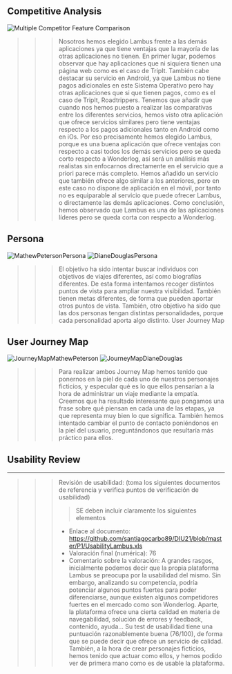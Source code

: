 

## Competitive Analysis


![Multiple Competitor Feature Comparison](https://user-images.githubusercontent.com/75760642/111618823-1dabf000-87e5-11eb-81e6-80aaac9d9d39.jpg)


>>> Nosotros hemos elegido Lambus frente a las demás aplicaciones ya que tiene ventajas que la mayoría de las otras aplicaciones no tienen. En primer lugar, podemos observar que hay aplicaciones que ni siquiera tienen una página web como es el caso de TripIt. También cabe destacar su servicio en Android, ya que Lambus no tiene pagos adicionales en este Sistema Operativo pero hay otras aplicaciones que si que tienen pagos, como es el caso de TripIt, Roadtrippers. Tenemos que añadir que cuando nos hemos puesto a realizar las comparativas entre los diferentes servicios, hemos visto otra aplicación que ofrece servicios similares pero tiene ventajas respecto a los pagos adicionales tanto en Android como en iOs. Por eso precisamente hemos elegido Lambus, porque es una buena aplicación que ofrece ventajas con respecto a casi todos los demás servicios pero se queda corto respecto a Wonderlog, así será un análisis más realistas sin enfocarnos directamente en el servicio que a priori parece más completo. Hemos añadido un servicio que también ofrece algo similar a los anteriores, pero en este caso no dispone de aplicación en el móvil, por tanto no es equiparable al servicio que puede ofrecer Lambus, o directamente las demás aplicaciones. Como conclusión, hemos observado que Lambus es una de las aplicaciones líderes pero se queda corta con respecto a Wonderlog. 


## Persona



![MathewPetersonPersona](https://user-images.githubusercontent.com/75760642/111619018-58158d00-87e5-11eb-8f71-bbae15ccfc0f.png)
![DianeDouglasPersona](https://user-images.githubusercontent.com/75760642/111619061-65327c00-87e5-11eb-8941-7917ccb4b08f.png)


>>> El objetivo ha sido intentar buscar individuos con objetivos de viajes diferentes, así como biografías diferentes. De esta forma intentamos recoger distintos puntos de vista para ampliar nuestra visibilidad. También tienen metas diferentes, de forma que pueden aportar otros puntos de vista. También, otro objetivo ha sido que las dos personas tengan distintas personalidades, porque cada personalidad aporta algo distinto.
User Journey Map


## User Journey Map
![JourneyMapMathewPeterson](https://user-images.githubusercontent.com/75760642/111619276-a591fa00-87e5-11eb-87ce-09ce564eab23.png)
![JourneyMapDianeDouglas](https://user-images.githubusercontent.com/75760642/111619305-af1b6200-87e5-11eb-81bb-1b9655b8d79d.png)



>>> Para realizar ambos Journey Map hemos tenido que ponernos en la piel de cada uno de nuestros personajes ficticios, y especular qué es lo que ellos pensarían a la hora de administrar un viaje mediante la empatía. Creemos que ha resultado interesante que pongamos una frase sobre qué piensan en cada una de las etapas, ya que representa muy bien lo que significa. También hemos intentado cambiar el punto de contacto poniéndonos en la piel del usuario, preguntándonos que resultaría más práctico para ellos.

## Usability Review
----
>>>  Revisión de usabilidad: (toma los siguientes documentos de referencia y verifica puntos de verificación de  usabilidad)
>>>> SE deben incluir claramente los siguientes elementos
>>> - Enlace al documento:  https://github.com/santiagocarbo89/DIU21/blob/master/P1/UsabilityLambus.xls 
>>> - Valoración final (numérica): 76
>>> - Comentario sobre la valoración:
>>> A grandes rasgos, inicialmente podemos decir que la propia plataforma Lambus se preocupa por la usabilidad del mismo. Sin embargo, analizando su competencia, podría potenciar algunos puntos fuertes para poder diferenciarse, aunque existen algunos competidores fuertes en el mercado como son Wonderlog. Aparte, la plataforma ofrece una cierta calidad en materia de navegabilidad, solución de errores y feedback, contenido, ayuda… Su test de usabilidad tiene una puntuación razonablemente buena (76/100), de forma que se puede decir que ofrece un servicio de calidad.
También, a la hora de crear personajes ficticios, hemos tenido que actuar como ellos, y hemos podido ver de primera mano como es de usable la plataforma.

